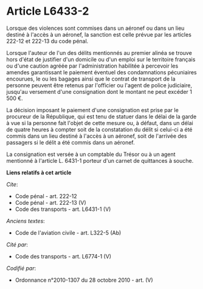 # Article L6433-2

Lorsque des violences sont commises dans un aéronef ou dans un lieu destiné à l'accès à un aéronef, la sanction est celle
prévue par les articles 222-12 et 222-13 du code pénal. 

Lorsque l'auteur de l'un des délits mentionnés au premier alinéa se trouve hors d'état de justifier d'un domicile ou d'un
emploi sur le territoire français ou d'une caution agréée par l'administration habilitée à percevoir les amendes garantissant
le paiement éventuel des condamnations pécuniaires encourues, le ou les bagages ainsi que le contrat de transport de la
personne peuvent être retenus par l'officier ou l'agent de police judiciaire, jusqu'au versement d'une consignation dont le
montant ne peut excéder 1 500 €. 

La décision imposant le paiement d'une consignation est prise par le procureur de la République, qui est tenu de statuer dans
le délai de la garde à vue si la personne fait l'objet de cette mesure ou, à défaut, dans un délai de quatre heures à compter
soit de la constatation du délit si celui-ci a été commis dans un lieu destiné à l'accès à un aéronef, soit de l'arrivée des
passagers si le délit a été commis dans un aéronef. 

La consignation est versée à un comptable du Trésor ou à un agent mentionné à l'article L. 6431-1 porteur d'un carnet de
quittances à souche.

**Liens relatifs à cet article**

_Cite_:

  - Code pénal - art. 222-12
  - Code pénal - art. 222-13 (V)
  - Code des transports - art. L6431-1 (V)

_Anciens textes_:

  - Code de l'aviation civile - art. L322-5 (Ab)

_Cité par_:

  - Code des transports - art. L6774-1 (V)

_Codifié par_:

  - Ordonnance n°2010-1307 du 28 octobre 2010 - art. (V)
